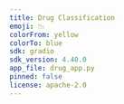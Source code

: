 ```yaml
---
title: Drug Classification
emoji: 📉
colorFrom: yellow
colorTo: blue
sdk: gradio
sdk_version: 4.40.0
app_file: drug_app.py
pinned: false
license: apache-2.0
---
```

